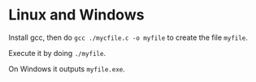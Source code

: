 # Linux and Windows

Install gcc, then do `gcc ./mycfile.c -o myfile` to create the file `myfile`.

Execute it by doing `./myfile`.

On Windows it outputs `myfile.exe`.
